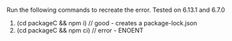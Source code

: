 Run the following commands to recreate the error. Tested on 6.13.1 and 6.7.0

1. (cd packageC && npm i) // good - creates a package-lock.json
2. (cd packageC && npm ci) // error - ENOENT
